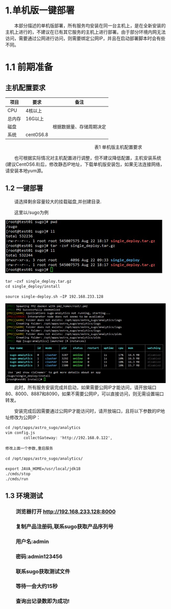 # 1.单机版一键部署 #

&emsp;&emsp;本部分描述的单机版部署，所有服务均安装在同一台主机上，是在全新安装的主机上进行的，不建议在已有其它服务的主机上进行部署。由于部分环境内网无法访问，需要通过公网进行访问，则需要绑定公网IP，并且在启动部署脚本时会有些不同。

# 1.1 前期准备 #

## 主机配置要求 ##

| **项目** | **要求** | **备注**       |
| ------ | ------ | ------------ |
| CPU    | 4核以上   |              |
| 总内存    | 16G以上  |              |
| 磁盘     |        | 根据数据量、存储周期决定 |
|系统     |centOS6.8 |


​&emsp;&emsp;&emsp;&emsp;&emsp;&emsp;&emsp;&emsp;&emsp;&emsp;&emsp;&emsp;&emsp;&emsp;&emsp;&emsp;&emsp;&emsp;&emsp;&emsp;表1 单机版主机配置要求

&emsp;&emsp;也可根据实际情况对主机配置进行调整，但不建议降低配置，主机安装系统(建议CentOS6.8)后，修改静态IP地址，下载单机版安装包，如果无法连接网络，请安装本地yum源。

## 1.2 一键部署 ##

&emsp;&emsp;请选择剩余容量较大的挂载磁盘,并创建目录.

&emsp;&emsp;这里以/sugo为例

![1](single_media/1.jpg)

```
tar –zxf single_deploy.tar.gz
cd single_deploy/install

source single-deploy.sh –IP 192.168.233.128
```

![1](single_media/3.jpg)
&emsp;&emsp;此时，所有服务安装完成并启动，如果需要公网IP才能访问，请开放端口80、8000、8887和8090，如果不需要公网IP，可以直接访问，则无需设置端口转发。

&emsp;&emsp;安装完成后因需要通过公网IP才能访问时，请开放端口，且将以下参数的IP地址修改为公网IP：


```
cd /opt/apps/astro_sugo/analytics
vim config.js
        collectGateway: 'http://192.168.0.122',

修改上面一个参数,重启服务

cd /opt/apps/astro_sugo/analytics/

export JAVA_HOME=/usr/local/jdk18
./cmds/stop
./cmds/run
```

## 1.3 环境测试 ##

### &emsp;&emsp;浏览器打开	http://192.168.233.128:8000	

### &emsp;&emsp;复制产品注册码,联系sugo获取产品序列号

### &emsp;&emsp;用户名:admin

### &emsp;&emsp;密码:admin123456

### &emsp;&emsp;联系sugo获取测试文件

### &emsp;&emsp;等待一会大约15秒




### &emsp;&emsp;查询出记录数即为成功!
